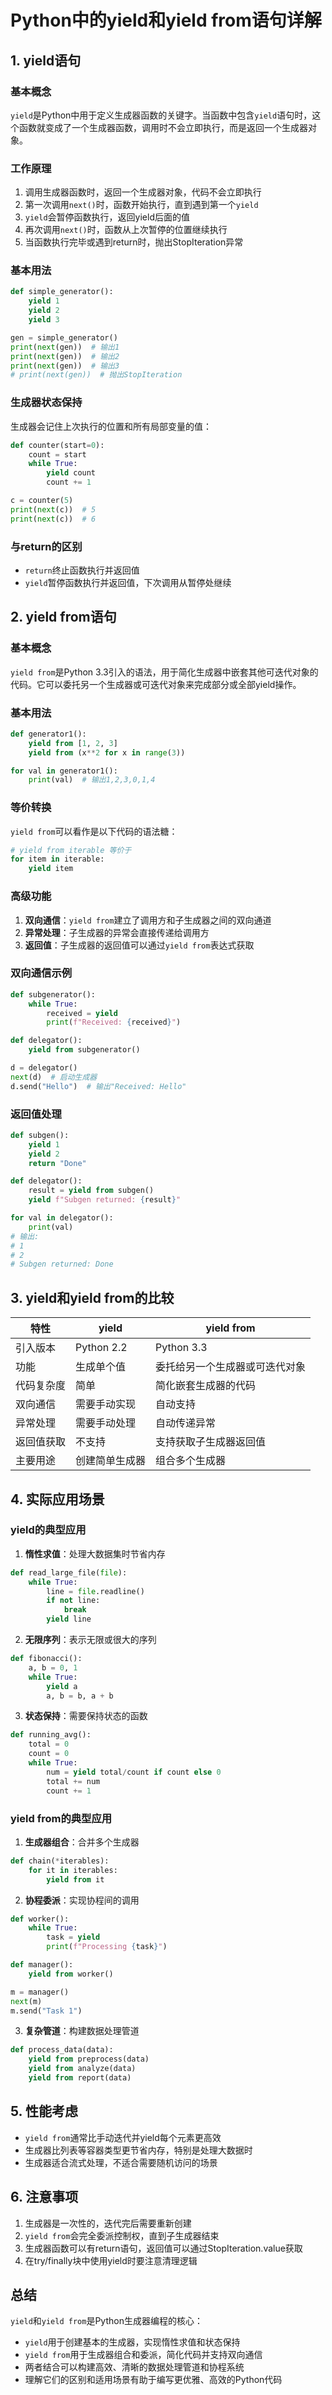 # Python中的yield和yield from语句详解

## 1. yield语句

### 基本概念
`yield`是Python中用于定义生成器函数的关键字。当函数中包含`yield`语句时，这个函数就变成了一个生成器函数，调用时不会立即执行，而是返回一个生成器对象。

### 工作原理
1. 调用生成器函数时，返回一个生成器对象，代码不会立即执行
2. 第一次调用`next()`时，函数开始执行，直到遇到第一个`yield`
3. `yield`会暂停函数执行，返回yield后面的值
4. 再次调用`next()`时，函数从上次暂停的位置继续执行
5. 当函数执行完毕或遇到return时，抛出StopIteration异常

### 基本用法
```python
def simple_generator():
    yield 1
    yield 2
    yield 3

gen = simple_generator()
print(next(gen))  # 输出1
print(next(gen))  # 输出2
print(next(gen))  # 输出3
# print(next(gen))  # 抛出StopIteration
```

### 生成器状态保持
生成器会记住上次执行的位置和所有局部变量的值：

```python
def counter(start=0):
    count = start
    while True:
        yield count
        count += 1

c = counter(5)
print(next(c))  # 5
print(next(c))  # 6
```

### 与return的区别
- `return`终止函数执行并返回值
- `yield`暂停函数执行并返回值，下次调用从暂停处继续

## 2. yield from语句

### 基本概念
`yield from`是Python 3.3引入的语法，用于简化生成器中嵌套其他可迭代对象的代码。它可以委托另一个生成器或可迭代对象来完成部分或全部yield操作。

### 基本用法
```python
def generator1():
    yield from [1, 2, 3]
    yield from (x**2 for x in range(3))

for val in generator1():
    print(val)  # 输出1,2,3,0,1,4
```

### 等价转换
`yield from`可以看作是以下代码的语法糖：

```python
# yield from iterable 等价于
for item in iterable:
    yield item
```

### 高级功能
1. **双向通信**：`yield from`建立了调用方和子生成器之间的双向通道
2. **异常处理**：子生成器的异常会直接传递给调用方
3. **返回值**：子生成器的返回值可以通过`yield from`表达式获取

### 双向通信示例
```python
def subgenerator():
    while True:
        received = yield
        print(f"Received: {received}")

def delegator():
    yield from subgenerator()

d = delegator()
next(d)  # 启动生成器
d.send("Hello")  # 输出"Received: Hello"
```

### 返回值处理
```python
def subgen():
    yield 1
    yield 2
    return "Done"

def delegator():
    result = yield from subgen()
    yield f"Subgen returned: {result}"

for val in delegator():
    print(val)
# 输出:
# 1
# 2
# Subgen returned: Done
```

## 3. yield和yield from的比较

| 特性                | yield                          | yield from                     |
|---------------------|--------------------------------|--------------------------------|
| 引入版本            | Python 2.2                     | Python 3.3                     |
| 功能                | 生成单个值                     | 委托给另一个生成器或可迭代对象 |
| 代码复杂度          | 简单                           | 简化嵌套生成器的代码           |
| 双向通信            | 需要手动实现                   | 自动支持                       |
| 异常处理            | 需要手动处理                   | 自动传递异常                   |
| 返回值获取          | 不支持                         | 支持获取子生成器返回值         |
| 主要用途            | 创建简单生成器                 | 组合多个生成器                 |

## 4. 实际应用场景

### yield的典型应用
1. **惰性求值**：处理大数据集时节省内存
```python
def read_large_file(file):
    while True:
        line = file.readline()
        if not line:
            break
        yield line
```

2. **无限序列**：表示无限或很大的序列
```python
def fibonacci():
    a, b = 0, 1
    while True:
        yield a
        a, b = b, a + b
```

3. **状态保持**：需要保持状态的函数
```python
def running_avg():
    total = 0
    count = 0
    while True:
        num = yield total/count if count else 0
        total += num
        count += 1
```

### yield from的典型应用
1. **生成器组合**：合并多个生成器
```python
def chain(*iterables):
    for it in iterables:
        yield from it
```

2. **协程委派**：实现协程间的调用
```python
def worker():
    while True:
        task = yield
        print(f"Processing {task}")

def manager():
    yield from worker()

m = manager()
next(m)
m.send("Task 1")
```

3. **复杂管道**：构建数据处理管道
```python
def process_data(data):
    yield from preprocess(data)
    yield from analyze(data)
    yield from report(data)
```

## 5. 性能考虑

- `yield from`通常比手动迭代并yield每个元素更高效
- 生成器比列表等容器类型更节省内存，特别是处理大数据时
- 生成器适合流式处理，不适合需要随机访问的场景

## 6. 注意事项

1. 生成器是一次性的，迭代完后需要重新创建
2. `yield from`会完全委派控制权，直到子生成器结束
3. 生成器函数可以有return语句，返回值可以通过StopIteration.value获取
4. 在try/finally块中使用yield时要注意清理逻辑

## 总结

`yield`和`yield from`是Python生成器编程的核心：
- `yield`用于创建基本的生成器，实现惰性求值和状态保持
- `yield from`用于生成器组合和委派，简化代码并支持双向通信
- 两者结合可以构建高效、清晰的数据处理管道和协程系统
- 理解它们的区别和适用场景有助于编写更优雅、高效的Python代码